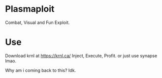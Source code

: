 # Plasmaploit
Combat, Visual and Fun Exploit.

# Use
Download krnl at https://krnl.ca/
Inject, Execute, Profit.
or just use synapse lmao.

Why am i coming back to this? Idk.
